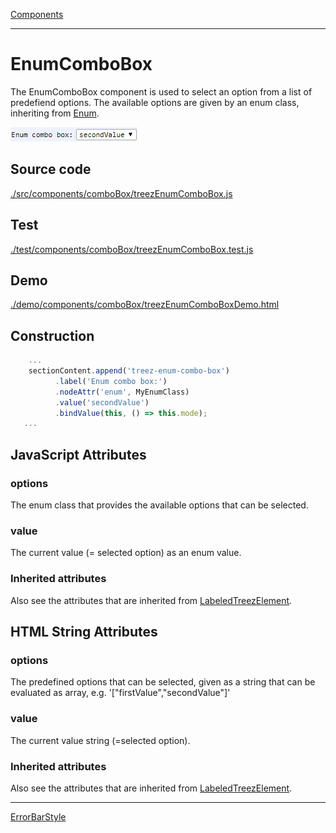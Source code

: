[Components](../components.md)

----

# EnumComboBox
		
The EnumComboBox component is used to select an option from a list of predefiend options. 
The available options are given by an enum class, inheriting from [Enum](../../../src/components/enum.js). 
	
![](../../images/treezEnumComboBox.png)
		
## Source code

[./src/components/comboBox/treezEnumComboBox.js](../../../src/components/comboBox/treezEnumComboBox.js)

## Test

[./test/components/comboBox/treezEnumComboBox.test.js](../../../test/components/comboBox/treezEnumComboBox.test.js)

## Demo

[./demo/components/comboBox/treezEnumComboBoxDemo.html](../../../demo/components/comboBox/treezEnumComboBoxDemo.html)

## Construction

```javascript
    ...
    sectionContent.append('treez-enum-combo-box')
		  .label('Enum combo box:')
		  .nodeAttr('enum', MyEnumClass)
		  .value('secondValue')		
		  .bindValue(this, () => this.mode);	
   ...
```

## JavaScript Attributes

### options

The enum class that provides the available options that can be selected.

### value

The current value (= selected option) as an enum value. 

### Inherited attributes

Also see the attributes that are inherited from [LabeledTreezElement](../labeledTreezElement.md#value).

## HTML String Attributes

### options

The predefined options that can be selected, given as a string that can be evaluated as array, e.g. '\["firstValue","secondValue"\]'

### value

The current value string (=selected option). 

### Inherited attributes

Also see the attributes that are inherited from [LabeledTreezElement](../labeledTreezElement.md#value-1).


----

[ErrorBarStyle](../errorBarStyle/errorBarStyle.md)
